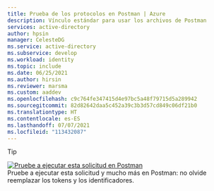 ```yaml
---
title: Prueba de los protocolos en Postman | Azure
description: Vínculo estándar para usar los archivos de Postman
services: active-directory
author: hpsin
manager: CelesteDG
ms.service: active-directory
ms.subservice: develop
ms.workload: identity
ms.topic: include
ms.date: 06/25/2021
ms.author: hirsin
ms.reviewer: marsma
ms.custom: aaddev
ms.openlocfilehash: c9c764fe347415d4e97bc5a48f79715d5a289942
ms.sourcegitcommit: 82d82642daa5c452a39c3b3d57cd849c06df21b0
ms.translationtype: HT
ms.contentlocale: es-ES
ms.lasthandoff: 07/07/2021
ms.locfileid: "113432087"
---
```

> [!TIP]
> [![Pruebe a ejecutar esta solicitud en Postman](../media/v2-oauth2-auth-code-flow/runInPostman.png)](https://app.getpostman.com/run-collection/f77994d794bab767596d)<br/>
> Pruebe a ejecutar esta solicitud y mucho más en Postman: no olvide reemplazar los tokens y los identificadores.
